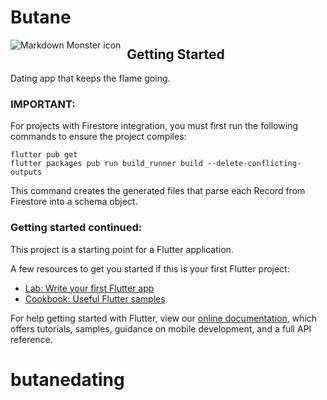 # Butane

<img src="https://media.discordapp.net/attachments/1031050584024952895/1031297732964528188/unknown.png"
     alt="Markdown Monster icon"
     style="float: left; margin-right: 10px;" />

## Getting Started
Dating app that keeps the flame going.

### IMPORTANT:

For projects with Firestore integration, you must first run the following commands to ensure the project compiles:

```
flutter pub get
flutter packages pub run build_runner build --delete-conflicting-outputs
```

This command creates the generated files that parse each Record from Firestore into a schema object.

### Getting started continued:

This project is a starting point for a Flutter application.

A few resources to get you started if this is your first Flutter project:

- [Lab: Write your first Flutter app](https://flutter.dev/docs/get-started/codelab)
- [Cookbook: Useful Flutter samples](https://flutter.dev/docs/cookbook)

For help getting started with Flutter, view our
[online documentation](https://flutter.dev/docs), which offers tutorials,
samples, guidance on mobile development, and a full API reference.
# butanedating
